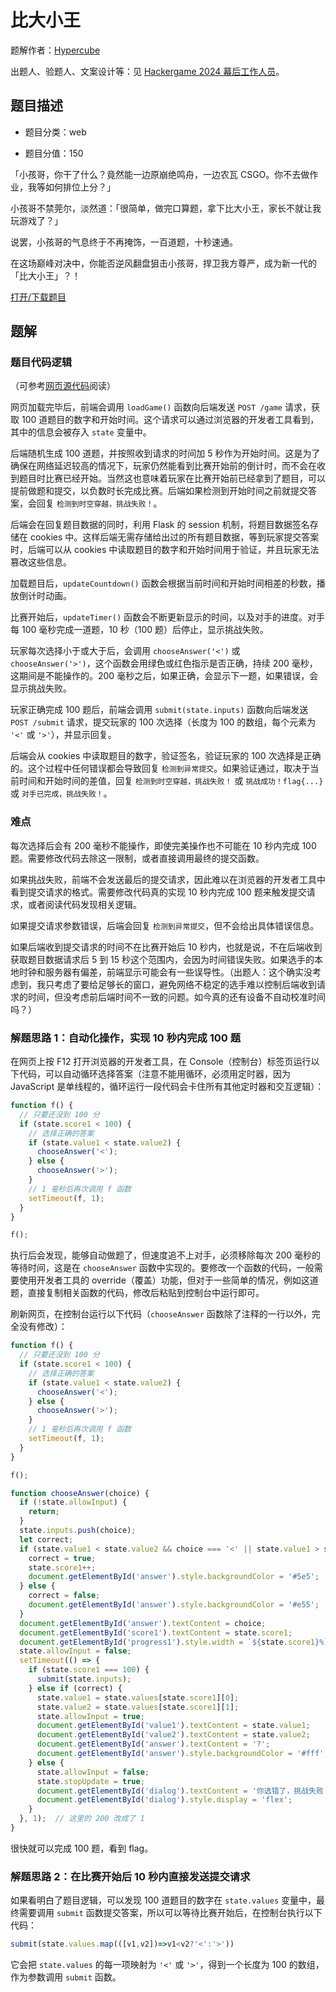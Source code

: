 # 比大小王

题解作者：[Hypercube](https://0x01.me/)

出题人、验题人、文案设计等：见 [Hackergame 2024 幕后工作人员](../../credits.pdf)。

## 题目描述

- 题目分类：web

- 题目分值：150

「小孩哥，你干了什么？竟然能一边原崩绝鸣舟，一边农瓦 CSGO。你不去做作业，我等如何排位上分？」

小孩哥不禁莞尔，淡然道：「很简单，做完口算题，拿下比大小王，家长不就让我玩游戏了？」

说罢，小孩哥的气息终于不再掩饰，一百道题，十秒速通。

在这场巅峰对决中，你能否逆风翻盘狙击小孩哥，捍卫我方尊严，成为新一代的「比大小王」？！

[打开/下载题目](http://202.38.93.141:12122/?token={token})

## 题解

### 题目代码逻辑

（可参考[网页源代码](src)阅读）

网页加载完毕后，前端会调用 `loadGame()` 函数向后端发送 `POST /game` 请求，获取 100 道题目的数字和开始时间。这个请求可以通过浏览器的开发者工具看到，其中的信息会被存入 `state` 变量中。

后端随机生成 100 道题，并按照收到请求的时间加 5 秒作为开始时间。这是为了确保在网络延迟较高的情况下，玩家仍然能看到比赛开始前的倒计时，而不会在收到题目时比赛已经开始。当然这也意味着玩家在比赛开始前已经拿到了题目，可以提前做题和提交，以负数时长完成比赛。后端如果检测到开始时间之前就提交答案，会回复 `检测到时空穿越，挑战失败！`。

后端会在回复题目数据的同时，利用 Flask 的 session 机制，将题目数据签名存储在 cookies 中。这样后端无需存储给出过的所有题目数据，等到玩家提交答案时，后端可以从 cookies 中读取题目的数字和开始时间用于验证，并且玩家无法篡改这些信息。

加载题目后，`updateCountdown()` 函数会根据当前时间和开始时间相差的秒数，播放倒计时动画。

比赛开始后，`updateTimer()` 函数会不断更新显示的时间，以及对手的进度。对手每 100 毫秒完成一道题，10 秒（100 题）后停止，显示挑战失败。

玩家每次选择小于或大于后，会调用 `chooseAnswer('<')` 或 `chooseAnswer('>')`，这个函数会用绿色或红色指示是否正确，持续 200 毫秒，这期间是不能操作的。200 毫秒之后，如果正确，会显示下一题，如果错误，会显示挑战失败。

玩家正确完成 100 题后，前端会调用 `submit(state.inputs)` 函数向后端发送 `POST /submit` 请求，提交玩家的 100 次选择（长度为 100 的数组，每个元素为 `'<'` 或 `'>'`），并显示回复。

后端会从 cookies 中读取题目的数字，验证签名，验证玩家的 100 次选择是正确的。这个过程中任何错误都会导致回复 `检测到异常提交`。如果验证通过，取决于当前时间和开始时间的差值，回复 `检测到时空穿越，挑战失败！` 或 `挑战成功！flag{...}` 或 `对手已完成，挑战失败！`。

### 难点

每次选择后会有 200 毫秒不能操作，即使完美操作也不可能在 10 秒内完成 100 题。需要修改代码去除这一限制，或者直接调用最终的提交函数。

如果挑战失败，前端不会发送最后的提交请求，因此难以在浏览器的开发者工具中看到提交请求的格式。需要修改代码真的实现 10 秒内完成 100 题来触发提交请求，或者阅读代码发现相关逻辑。

如果提交请求参数错误，后端会回复 `检测到异常提交`，但不会给出具体错误信息。

如果后端收到提交请求的时间不在比赛开始后 10 秒内，也就是说，不在后端收到获取题目数据请求后 5 到 15 秒这个范围内，会因为时间错误失败。如果选手的本地时钟和服务器有偏差，前端显示可能会有一些误导性。（出题人：这个确实没考虑到，我只考虑了要给足够长的窗口，避免网络不稳定的选手难以控制后端收到请求的时间，但没考虑前后端时间不一致的问题。如今真的还有设备不自动校准时间吗？）

### 解题思路 1：自动化操作，实现 10 秒内完成 100 题

在网页上按 F12 打开浏览器的开发者工具，在 Console（控制台）标签页运行以下代码，可以自动循环选择答案（注意不能用循环，必须用定时器，因为 JavaScript 是单线程的，循环运行一段代码会卡住所有其他定时器和交互逻辑）：

```javascript
function f() {
  // 只要还没到 100 分
  if (state.score1 < 100) {
    // 选择正确的答案
    if (state.value1 < state.value2) {
      chooseAnswer('<');
    } else {
      chooseAnswer('>');
    }
    // 1 毫秒后再次调用 f 函数
    setTimeout(f, 1);
  }
}

f();
```

执行后会发现，能够自动做题了，但速度追不上对手，必须移除每次 200 毫秒的等待时间，这是在 `chooseAnswer` 函数中实现的。要修改一个函数的代码，一般需要使用开发者工具的 override（覆盖）功能，但对于一些简单的情况，例如这道题，直接复制相关函数的代码，修改后粘贴到控制台中运行即可。

刷新网页，在控制台运行以下代码（`chooseAnswer` 函数除了注释的一行以外，完全没有修改）：

```javascript
function f() {
  // 只要还没到 100 分
  if (state.score1 < 100) {
    // 选择正确的答案
    if (state.value1 < state.value2) {
      chooseAnswer('<');
    } else {
      chooseAnswer('>');
    }
    // 1 毫秒后再次调用 f 函数
    setTimeout(f, 1);
  }
}

f();

function chooseAnswer(choice) {
  if (!state.allowInput) {
    return;
  }
  state.inputs.push(choice);
  let correct;
  if (state.value1 < state.value2 && choice === '<' || state.value1 > state.value2 && choice === '>') {
    correct = true;
    state.score1++;
    document.getElementById('answer').style.backgroundColor = '#5e5';
  } else {
    correct = false;
    document.getElementById('answer').style.backgroundColor = '#e55';
  }
  document.getElementById('answer').textContent = choice;
  document.getElementById('score1').textContent = state.score1;
  document.getElementById('progress1').style.width = `${state.score1}%`;
  state.allowInput = false;
  setTimeout(() => {
    if (state.score1 === 100) {
      submit(state.inputs);
    } else if (correct) {
      state.value1 = state.values[state.score1][0];
      state.value2 = state.values[state.score1][1];
      state.allowInput = true;
      document.getElementById('value1').textContent = state.value1;
      document.getElementById('value2').textContent = state.value2;
      document.getElementById('answer').textContent = '?';
      document.getElementById('answer').style.backgroundColor = '#fff';
    } else {
      state.allowInput = false;
      state.stopUpdate = true;
      document.getElementById('dialog').textContent = '你选错了，挑战失败！';
      document.getElementById('dialog').style.display = 'flex';
    }
  }, 1);  // 这里的 200 改成了 1
}
```

很快就可以完成 100 题，看到 flag。

### 解题思路 2：在比赛开始后 10 秒内直接发送提交请求

如果看明白了题目逻辑，可以发现 100 道题目的数字在 `state.values` 变量中，最终需要调用 `submit` 函数提交答案，所以可以等待比赛开始后，在控制台执行以下代码：

```javascript
submit(state.values.map(([v1,v2])=>v1<v2?'<':'>'))
```

它会把 `state.values` 的每一项映射为 `'<'` 或 `'>'`，得到一个长度为 100 的数组，作为参数调用 `submit` 函数。

